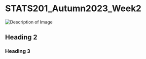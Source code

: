 # STATS201_Autumn2023_Week2

![Description of Image](https://direct.link.to/image.jpg)


## Heading 2

### Heading 3
